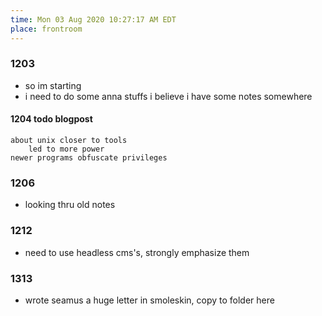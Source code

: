 ```yaml
---
time: Mon 03 Aug 2020 10:27:17 AM EDT
place: frontroom
---
```


### 1203
-
	so im starting
-
	i need to do some anna stuffs
	i believe i have some notes somewhere

#### 1204 todo blogpost
	about unix closer to tools
		led to more power
	newer programs obfuscate privileges

### 1206
-
	looking thru old notes

### 1212
-
	need to use headless cms's, strongly emphasize them

### 1313
-
	wrote seamus a huge letter in smoleskin,
		copy to folder here


